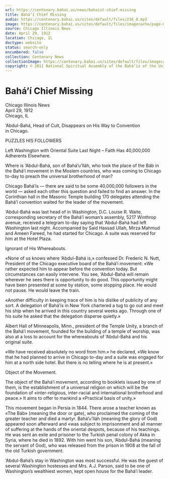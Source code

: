 ```yaml
---
url: https://centenary.bahai.us/news/bahaist-chief-missing
title: Bahá’í Chief Missing
audio: https://centenary.bahai.us/sites/default/files/216_0.mp3
image: https://centenary.bahai.us/sites/default/files/imagecache/page-main-image/images/press_clippings/04-29-1912%20Chicago%20Illinois%20News%20Bahaist%20Chief%20Missing.png
source: Chicago Illinois News
date: April 29, 1912
location: Chicago, IL
doctype: website
status: search-only
encumbered: false
collection: Centenary News
collectionImage: https://centenary.bahai.us/sites/default/files/imagecache/theme-image/main_image/abdulbaha-overview-small_0.jpg
copyright: © 2011 National Spiritual Assembly of the Bahá’ís of the United States
---
```



# Bahá’í Chief Missing

Chicago Illinois News  
April 29, 1912  
Chicago, IL  



‘Abdul-Bahá, Head of Cult, Disappears on His Way to Convention in Chicago.

PUZZLES HIS FOLLOWERS

Left Washington with Oriental Suite Last Night – Faith Has 40,000,000 Adherents Elsewhere.

Where is ‘Abdul-Bahá, son of Bahá’u’lláh, who took the place of the Báb in the Bahá’í movement in the Moslem countries, who was coming to Chicago to-day to preach the universal brotherhood of man?

Chicago Bahá’ís — there are said to be some 40,000,000 followers in the world — asked each other this question and failed to find an answer. In the Corinthian hall in the Masonic Temple building 170 delegates attending the Bahá’í convention waited for the leader of the movement.

‘Abdul-Bahá was last head of in Washington, D.C. Louise R. Waite, corresponding secretary of the Bahá’í woman’s assembly, 5217 Winthrop avenue, received a telegram to-day saying that ‘Abdul-Bahá had left Washington last night. Accompanied by Said Hassad Ullah, Mirza Mahmud and Ameen Fareed, he had started for Chicago. A suite was reserved for him at the Hotel Plaza.

Ignorant of His Whereabouts.

«None of us knows where ‘Abdul-Bahá is,» confessed Dr. Frederic N. Nutt, President of the Chicago executive board of the Bahá’í movement: «We rather expected him to appear before the convention today. But circumstances can easily intervene. You see, ‘Abdul-Bahá will remain wherever he sees there is opportunity to do good. This opportunity might have been presented at some by station, some stopping place. He would not pause. He would leave the train.

«Another difficulty in keeping trace of him is his dislike of publicity of any sort. A delegation of Bahá’ís in New York chartered a tug to go out and meet his ship when he arrived in this country several weeks ago. Through one of his suite he asked that the delegation disperse quietly.»

Albert Hall of Minneapolis, Minn., president of the Temple Unity, a branch of the Bahá’í movement, founded for the building of a temple of worship, was also at a loss to account for the whereabouts of ‘Abdul-Bahá and his original suite.

«We have received absolutely no word from him.» he declared, «We know that he had planned to arrive in Chicago to-day and a suite was engaged for him at a north side hotel. But there is no telling where he is at present.»

Object of the Movement.

The object of the Bahá’í movement, according to booklets issued by one of them, is the establishment of a universal religion on which will be the foundation of «inter-religious, inter-racial and international brotherhood and peace.» It aims to offer to mankind a «Practical basis of unity.»

This movement began in Persia in 1844. There arose a teacher known as «The Báb» (meaning the door or gate), who proclaimed the coming of the greater teacher and died a martyr. Bahá’u’lláh (meaning the glory of God) appeared soon afterward and «was subject to imprisonment and all manner of suffering at the hands of the oriental despots, because of his teachings. He was sent an exile and prisoner to the Turkish penal colony of Akka in Syria, where he died in 1892. With him went his son, ‘Abdul-Bahá (meaning the servant of God), who was released from the prison in 1908 at the fall of the old Turkish government.

‘Abdul-Bahá’s stay in Washington was most successful. He was the guest of several Washington hostesses and Mrs. A.J. Parson, said to be one of Washington’s wealthiest women, kept open house for the Bahá’í leader.